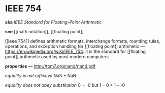 # IEEE 754

**aka** _IEEE Standard for Floating-Point Arithmetic_

**see** [[math notation]], [[floating point]]

[[ieee 754]] defines arithmetic formats, interchange formats, rounding rules, operations, and exception handling for [[floating point]] arithmetic &mdash; <https://en.wikipedia.org/wiki/IEEE_754>. it is the standard for [[floating point]] arithmetic used by most modern computers

**properties** &mdash; <http://tom7.org/nand/nand.pdf>

_equality is not reflexive_ $\text{NaN} + \text{NaN}$

_equality does not obey substitution_ $0 = \cdot 0$ but $1 - 0 + 1 - \cdot 0$
